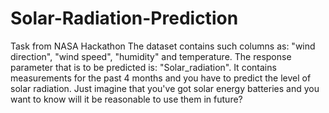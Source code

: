 # Solar-Radiation-Prediction
Task from NASA Hackathon
The dataset contains such columns as: "wind direction", "wind speed", "humidity" and temperature. The response parameter that is to be predicted is: "Solar_radiation". It contains measurements for the past 4 months and you have to predict the level of solar radiation.
Just imagine that you've got solar energy batteries and you want to know will it be reasonable to use them in future?
